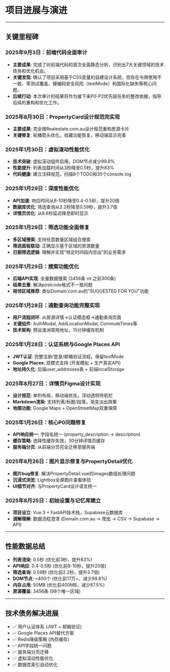 # 项目进展与演进

---

## 关键里程碑

### 2025年9月3日：前端代码全面审计
- **主要成果**: 完成了对前端代码的首次全面静态分析，识别出7大关键领域的技术债务和优化机会。
- **关键发现**: 确认了项目采用基于CSS变量的自建设计系统，但存在令牌使用不一致、零测试覆盖、硬编码安全风险（testMode）和国际化缺失等核心问题。
- **后续行动**: 本次审计的结果将作为接下来P0-P2优先级任务的整改依据，指导后续的重构和优化工作。


### 2025年8月30日：PropertyCard设计规范完实现
- **主要成果**: 完全按Realestate.com.au设计规范重构房源卡片
- **关键修复**: 轮播箭头优化，收藏功能恢复，移动端显示完善

### 2025年1月30日：虚拟滚动性能优化
- **技术突破**: 虚拟滚动组件启用，DOM节点减少99.8%
- **性能提升**: 列表加载时间从3秒降至0.5秒，提升83%
- **代码健康**: 建立注释规范，扫描8个TODO和35个console.log

### 2025年1月29日：深度性能优化
- **API加速**: 响应时间从8-10秒降至0.4-0.5秒，提升20倍
- **数据库优化**: 筛选查询从2.2秒降至0.59秒，提升3.7倍
- **详情页优化**: 从8.6秒延迟降至即时显示

### 2025年1月29日：筛选功能全面修复
- **多区域搜索**: 支持任意数量区域组合搜索
- **筛选面板联动**: 正确显示基于区域的房源数量
- **日期筛选逻辑**: 理解并实现"特定时间段内空出"的业务需求

### 2025年1月29日：搜索功能优化
- **后端API实现**: 全量数据搜索 (3456条 vs 之前300条)
- **结果去重**: 解决postcode格式不一致问题
- **相邻区域推荐**: 类似Domain.com.au的"SUGGESTED FOR YOU"功能

### 2025年1月28日：通勤查询功能完整实现
- **用户流程闭环**: 从房源详情→认证模态框→通勤查询页面
- **关键组件**: AuthModal, AddLocationModal, CommuteTimes等
- **技术架构**: 预设澳洲常用地址，15分钟缓存机制

### 2025年1月28日：认证系统与Google Places API
- **JWT认证**: 完整注册/登录/邮箱验证流程，保留testMode
- **Google Places**: 双模式支持 (开发模拟 + 生产真实API)
- **地址持久化**: 后端user_addresses表 + 前端localStorage

### 2025年8月27日：详情页Figma设计实现
- **设计规范**: 单列布局，移动端优先，浮动透明导航栏
- **Markdown渲染**: 支持列表/标题/段落，渐变淡出效果
- **地图功能**: Google Maps + OpenStreetMap双重保障

### 2025年1月26日：核心P0问题修复
- **API响应统一**: 字段名统一 (property_description → description)
- **缓存策略**: 选择性缓存失效，30分钟详情页缓存
- **服务端分页**: 从前端分页完全迁移至服务端

### 2025年8月26日：图片显示修复与PropertyDetail优化
- **图片bug修复**: 解决PropertyDetail.vue的images数组处理问题
- **沉浸式浏览**: Lightbox全屏图片查看体验
- **UI细节对齐**: 与PropertyCard设计语言统一

### 2025年8月25日：初始设置与记忆库建立
- **项目设立**: Vue 3 + FastAPI技术栈，Supabase云数据库
- **调解理解**: 数据流程澄清 (Domain.com.au → 爬虫 → CSV → Supabase → API)

---

## 性能数据总结

- **列表渲染**: 0.5秒 (优化前3秒，提升83%)
- **API响应**: 0.4-0.5秒 (优化前8-10秒，提升20倍)
- **筛选查询**: 0.59秒 (优化前2.2秒，提升3.7倍)
- **DOM节点**: ~400个 (优化前17万+，减少99.8%)
- **内存占用**: 50MB (优化前400MB，减少87.5%)
- **房源覆盖**: 3456条 (98个唯一区域)

---

## 技术债务解决进展

- ✅ 用户认证体系 (JWT + 邮箱验证)
- ✅ Google Places API替代方案
- ✅ Redis降级策略 (内存缓存)
- ✅ API字段统一问题
- ✅ 服务端分页迁移
- ✅ 虚拟滚动性能优化
- ✅ 数据库索引自动优化
